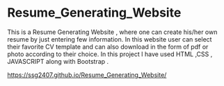 # Resume_Generating_Website
This is a Resume Generating Website , where one can create his/her own resume by just entering few information. In this website user can select their favorite CV template  and can also download in the form of pdf or photo according to their choice. In this project I have used HTML ,CSS , JAVASCRIPT along with Bootstrap . 


https://ssg2407.github.io/Resume_Generating_Website/
